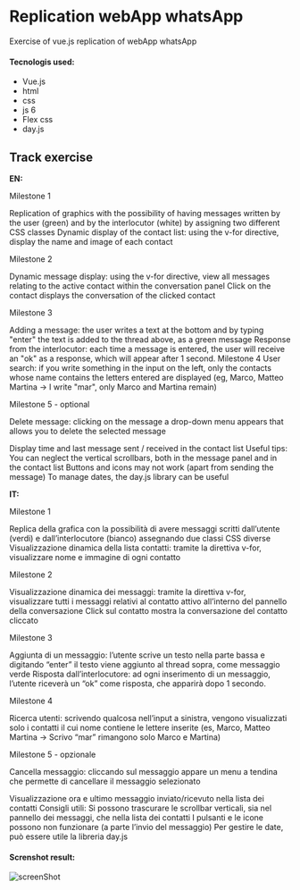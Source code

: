 <h1>Replication webApp whatsApp</h1>
<p>Exercise of vue.js replication of webApp whatsApp</p>
<h4>Tecnologis used:</h4>
<ul>
  <li>Vue.js</li>
  <li>html</li>
  <li>css</li>
  <li>js 6</li>
  <li>Flex css</li>
  <li>day.js</li>
</ul>
<h2>Track exercise</h2>

<p><strong>EN:</strong><br>
   <p>Milestone 1</p>
   Replication of graphics with the possibility of having messages written by the user (green) and by the interlocutor (white) by assigning two different CSS classes
   Dynamic display of the contact list: using the v-for directive, display the name and image of each contact
   <p>Milestone 2</p>
   Dynamic message display: using the v-for directive, view all messages relating to the active contact within the conversation panel
   Click on the contact displays the conversation of the clicked contact
   <p>Milestone 3</p>
   Adding a message: the user writes a text at the bottom and by typing "enter" the text is added to the thread above, as a green message
   Response from the interlocutor: each time a message is entered, the user will receive an "ok" as a response, which will appear after 1 second.
   Milestone 4
   User search: if you write something in the input on the left, only the contacts whose name contains the letters entered are displayed (eg, Marco, Matteo Martina -> I write "mar", only Marco and Martina remain)
   <p>Milestone 5 - optional</p>
   Delete message: clicking on the message a drop-down menu appears that allows you to delete the selected message

   Display time and last message sent / received in the contact list
   Useful tips:
   You can neglect the vertical scrollbars, both in the message panel and in the contact list
   Buttons and icons may not work (apart from sending the message)
   To manage dates, the day.js library can be useful
</p>

 <p><strong>IT:</strong><br>
   <p>Milestone 1</p>
   Replica della grafica con la possibilità di avere messaggi scritti dall’utente (verdi) e dall’interlocutore (bianco) assegnando due classi CSS diverse
   Visualizzazione dinamica della lista contatti: tramite la direttiva v-for, visualizzare nome e immagine di ogni contatto
   <p>Milestone 2</p>
   Visualizzazione dinamica dei messaggi: tramite la direttiva v-for, visualizzare tutti i messaggi relativi al contatto attivo all’interno del pannello della conversazione
   Click sul contatto mostra la conversazione del contatto cliccato
   <p>Milestone 3</p>
   Aggiunta di un messaggio: l’utente scrive un testo nella parte bassa e digitando “enter” il testo viene aggiunto al thread sopra, come messaggio verde
   Risposta dall’interlocutore: ad ogni inserimento di un messaggio, l’utente riceverà un “ok” come risposta, che apparirà dopo 1 secondo.
   <p>Milestone 4</p>
   Ricerca utenti: scrivendo qualcosa nell’input a sinistra, vengono visualizzati solo i contatti il cui nome contiene le lettere inserite (es, Marco, Matteo Martina -> Scrivo “mar” rimangono solo Marco e Martina)
   <p>Milestone 5 - opzionale</p>
   Cancella messaggio: cliccando sul messaggio appare un menu a tendina che permette di cancellare il messaggio selezionato

   Visualizzazione ora e ultimo messaggio inviato/ricevuto nella lista dei contatti
   Consigli utili:
   Si possono trascurare le scrollbar verticali, sia nel pannello dei messaggi, che nella lista dei contatti
   I pulsanti e le icone possono non funzionare (a parte l’invio del messaggio)
   Per gestire le date, può essere utile la libreria day.js

 <p>

<h4>Screnshot result:</h4>
<img src="https://drive.google.com/uc?export=view&id=1rbBWxd8SJXGdMZLMJ1rl1BxYZBzsRZ-d" alt="screenShot" >
